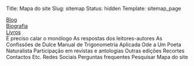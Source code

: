 Title: Mapa do site
Slug: sitemap
Status: hidden
Template: sitemap_page

[Blog](/index.html)  
[Biografia]({filename}/paginas/info/biografia.md)  
[Livros]({filename}/paginas/info/livros.md)  
    É preciso calar o monólogo
    As respostas dos leitores-autores
    As Confissões de Dulce
    Manual de Trigonometria Aplicada
    Ode a Um Poeta Naturalista
    Participação em revistas e antologias
    Outras edições
Recortes
Contactos
Etc.
    Redes Sociais
    Perguntas frequentes
    Pesquisar
    Mapa do site